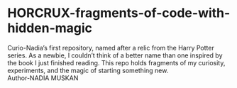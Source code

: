 # HORCRUX-fragments-of-code-with-hidden-magic
Curio-Nadia’s first repository, named after a relic from the Harry Potter series. As a newbie, I couldn’t think of a better name than one inspired by the book I just finished reading. This repo holds fragments of my curiosity, experiments, and the magic of starting something new.
<br>
Author-NADIA MUSKAN 
